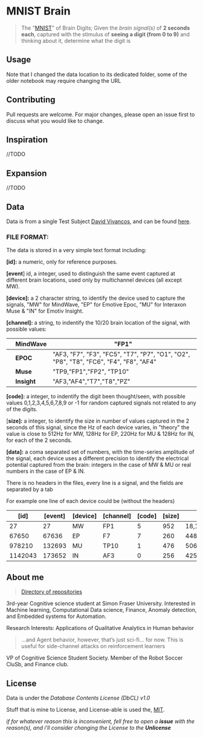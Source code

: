 # MNIST Brain

> The "[MNIST](http://yann.lecun.com/exdb/mnist/)" of Brain Digits; Given the *brain signal(s)* of **2 seconds each**, captured with the stimulus of **seeing a digit (from 0 to 9)** and thinking about it, determine what the digit is

## Usage

Note that I changed the data location to its dedicated folder, some of the older notebook may require changing the URL 



 ## Contributing
Pull requests are welcome. For major changes, please open an issue first to discuss what you would like to change.

## Inspiration 

//TODO

## Expansion  

//TODO









## Data 

Data is from a single Test Subject [David Vivancos](http://vivancos.com/), and can be found [here](<http://www.mindbigdata.com/opendb/index.html>). 

### **FILE FORMAT**:

The data is stored in a very simple text format including:

**[id]:** a numeric, only for reference purposes.

**[event**] id, a integer, used to distinguish the same event captured at different brain locations, used only by multichannel devices (all except MW).

**[device]:** a 2 character string, to identify the device used to capture the signals, "MW" for MindWave, "EP" for Emotive Epoc, "MU" for Interaxon Muse & "IN" for Emotiv Insight.

**[channel]:** a string, to indentify the 10/20 brain location of the signal, with possible values:
 

|      | **MindWave** | "FP1"                                                        |
| ---- | ------------ | ------------------------------------------------------------ |
|      | **EPOC**     | "AF3, "F7", "F3", "FC5", "T7", "P7", "O1", "O2", "P8", "T8", "FC6", "F4", "F8", "AF4" |
|      | **Muse**     | "TP9,"FP1","FP2", "TP10"                                     |
|      | **Insight**  | "AF3,"AF4","T7","T8","PZ"                                    |



**[code]:** a integer, to indentify the digit been thought/seen, with possible values 0,1,2,3,4,5,6,7,8,9 or -1 for random captured signals not related to any of the digits.

[**size]:** a integer, to identify the size in number of values captured in the 2 seconds of this signal, since the Hz of each device varies, in "theory" the value is close to 512Hz for MW, 128Hz for EP, 220Hz for MU & 128Hz for IN, for each of the 2 seconds.

**[data]:** a coma separated set of numbers, with the time-series amplitude of the signal, each device uses a different precision to identify the electrical potential captured from the brain: integers in the case of MW & MU or real numbers in the case of EP & IN.

There is no headers in the files,  every line is  a signal, and the fields are separated by a tab

For example one line of each device could be (without the headers)

| **[id]** | **[event]** | **[device]** | **[channel]** | **[code]** | **[size]** | **[data]**                                        |
| -------- | ----------- | ------------ | ------------- | ---------- | ---------- | ------------------------------------------------- |
| 27       | 27          | MW           | FP1           | 5          | 952        | 18,12,13,12,5,3,11,23,37,36,26,24,35,42……         |
| 67650    | 67636       | EP           | F7            | 7          | 260        | 4482.564102,4477.435897,4484.102564…….            |
| 978210   | 132693      | MU           | TP10          | 1          | 476        | 506,508,509,501,497,494,497,490,490,493……         |
| 1142043  | 173652      | IN           | AF3           | 0          | 256        | 4259.487179,4237.948717,4247.179487,4242.051282…… |



## About me

> [Directory of repositories](<https://github.com/alik604/ReadMe/blob/master/README.md>)

3rd-year Cognitive science student at Simon Fraser University. Interested in Machine learning, Computational Data science, Finance, Anomaly detection, and Embedded systems for Automation.

Research Interests: Applications of Qualitative Analytics in Human behavior

> ...and Agent behavior, however, that’s just sci-fi... for now. This is useful for side-channel attacks on reinforcement learners 

VP of Cognitive Science Student Society. Member of the Robot Soccer CluSb, and Finance club.



## License

Data is under the *Database Contents License (DbCL) v1.0*

Stuff that is mine to License, and License-able is used the, [MIT](https://choosealicense.com/licenses/mit/). 

*if for whatever reason this is inconvenient, fell free to open a **issue** with the reason(s), and i’ll consider changing the License to the **Unlicense*** 